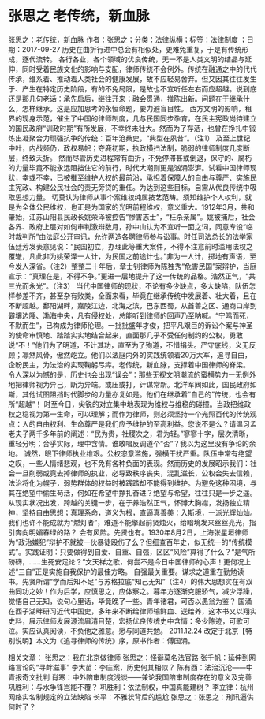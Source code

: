 # 张思之  老传统，新血脉

张思之：老传统，新血脉
作者：张思之；分类：法律纵横；标签：法律制度 ；日期：2017-09-27
历史在曲折行进中总会有相似处，更难免重复，于是有传统形成，逐代流转。
各行各业，各个领域的优良传统，无一不是人类文明的结晶与延伸，同时受着民族文化的影响与支配，律师传统不会例外。传统在融通之中的代代传承，维系着、推动着人类社会的健康发展，故不应轻易舍弃。但又因其往往发生于、产生在特定历史阶段，有的不免局限，是故也不宜听任左右而应超越。说到底还是那几句老话：承先启后，继往开来；融会贯通，推陈出新。问题在于继承什么，怎样继承。这是应加思考的永恒命题，要力避盲目性。
西方文明的影响，租界的现身示范，催生了中国的律师制度，几与民国同步孕育，在民主宪政尚待建立的国民政府“训政时期”有所发展，不幸终未壮大。然而为了存活，也曾在挣扎中锻炼出凝聚合力顽强抗争的传统：百年沧桑史，“典型在夙昔”。（注1）
及至上世纪中叶，内战频仍，政权易帜；夺鹿初期，执政横扫法制，脆弱的律师制度几度断层，终致夭折。
然而尽管历史进程常有曲折，不免停滞甚或倒退，保守的、腐朽的力量毕竟不能永远阻挡住它的前行，时代大潮则更是汹涌澎湃。试看中国律师现状，幸或不幸，已被推至维护人权的最前沿，承担着保障人的自由与尊严、实施民主宪政、构建公民社会的责无旁贷的重任。为达到这些目标，自需从优良传统中吸取思想力量。
切莫认为律师从事个案维权纯属技艺范畴。须知维护个人权利，就是为全体公民维权，也正是为国家的光明前程维权，意义重大。1912年3月，共和肇始，江苏山阳县民政长姚荣泽被控告“惨害志士”，“枉杀亲属”。姚被捕后，社会各界、政府上层对如何审判激辩数月，孙中山认为不宜听一面之词，同意专设“临时裁判所”由法庭公开审讯，允许两造各聘律师参与讼事。时任司法总长的法学家伍廷芳发表意见说：“民国初立，办理此等重大案件，不得不注意前时滥用法权之覆辙，凡此非为姚荣泽一人计，为民国之前途计也。”非为一人计，掷地有声语，至今发人深省。（注2）整整二十年后，章士钊律师为陈独秀“危害民国”案辩护，当庭宣示：“真理在是，不得不争。”更进一层地提升了这一传统的品格。浩然正气，“共三光而永光”。（注3）
当代中国律师的现状，不论有多少缺点，多大缺陷，队伍怎样参差不齐，甚至杂有败类，全面来看，毕竟在继承传统中发展着、壮大着，且在不断超越。鄱阳湖畔，嘉陵江边，北海之滨，巴东西蜀，从首善之区、通商口岸到僻壤边陲、渤海中央，凡有侵权处，总能听到律师的回声乃至呐喊。“宁鸣而死，不默而生”，已构成为律师伦理。一批批盛年才俊，把平凡艰巨的诉讼个案与神圣的使命审慎地、踏踏实实地结合起来，直面那几乎不受任何制约的公权，勇敢说“不！”他们为了明道，不计其功，直至为了殉道，不惜捐头。严守底线，义无反顾；凛然风骨，傲然屹立。他们以法庭内外的实践统领着20万大军，追寻自由，企盼民主，为法治的实现鞠躬尽瘁。老传统，新血脉，支撑着中国律师的脊梁。
令人深以为憾的是，历史也会出现“误会”：那些无视文明潮流的蛮横势力一无例外地把律师视为异己，断为异端。或压或打，计谋常新。北洋军阀如此，国民政府如斯，其他试图阻挡时代脚步的力量亦复如是。他们在继承着“自己的”传统，也会有所“超越”！
时至今日，尖锐的对立集中地表现为维权与维稳的碰撞。当政把维政权之稳视为第一生命，可以理解；而作为律师，则必须坚持一个光照百代的传统观点：人的自由权利、生命尊严是我们应予维护的至高利益。您说不是么？请温习孟老夫子两千多年前的阐述：“民为贵，社稷次之，君为轻。”寥寥十字，层次清晰，重轻分明；合乎实际，理中含情。谁敢唱反调道个“否”？我以为这里没有争论的余地。
诚然，眼下律师执业维艰。公权恣意滥施，强横干扰严重。队伍中常有绝望之叹，一些人情绪悲观，也不免有各种负面的表现。然而历史的发展昭示我们：社会一旦削弱或竟去掉律师的执业，必导致秩序丧失，混乱滋长，公权会失去信赖，法治将化为幌子，弱势群体的权益时被践踏却不能得到维护。为避免这种困境，与其在绝望中偷生苟活，何如在希望中挣扎奋进？绝望与希望，往往只是一步之遥。从现实状况出发，跨越的关键一步，在于养浩然正气，怀博大胸襟，发扬独立精神，坚持自由思想；真理系命，道义为根，直逼真善美：入斯境，一派光辉灿灿。我们也许不能成就为“燃灯者”，难道不能擎起前贤烛火，给暗境发来丝丝亮光，指引奔向明媚春绿的路？
会有风险。先贤也有。1930年8月2日，上海张星垣律师为“政治嫌犯”辩护不就被一伙暴徒殴伤了么？但细查百年史，似无统一的“传统模式”。实践证明：只要做得到自爱、自重、自强，区区“风险”算得了什么？“是气所磅礴，……生死安足论？”文天祥之歌，何尝不是今日中国律师的心声！更何况上述“三自”正是实施自我保护的最佳方略。
自强最关重要。谋求之道重在勤勉读书。先贤所谓“学而后知不足”与苏格拉底“知己无知”（注4）的伟大思想实在有双曲同功之妙！作为后学，应慎思之，应体察之。暮年方逐渐克服骄气，减少浮躁，觉悟自己无知，说句心里话，毕竟晚了一些。青年诸君，可否以愚翁为鉴？
国涌在西子湖畔研习近代中国史，多年来不断给律师输鲜血、送给养，这本书又以翔实史料，展示律师发展源流眉清目楚，宏扬优良传统史中含情：多少陈迹，可歌可泣。实应认真阅读，不负他之雅意。愿与同道共勉。
2011.12.24 改定于北京【特别说明】本文为《追寻律师的传统》序，原书作者：傅国涌。

相关文章：
张思之：我在北京做律师
张思之：怪诞莫名法官路
张千帆：延伸到网络言论的“寻衅滋事”
李大苗：李庄案，历史何其相似？
陈有西：法治沉沦——中青报奇文批判
肖寒：中外陪审制度浅谈——兼论我国陪审制度存在的意义及完善
巩胜利：与水争锋岂能不覆？
巩胜利：依法制权，中国真能建树？
李立律：杭州网络实名制规定的立法缺陷
长平：不雅状背后的尴尬
张思之：张思之：刑讯逼供何时了？
